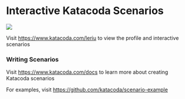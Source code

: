 # Interactive Katacoda Scenarios

[![](http://shields.katacoda.com/katacoda/leriu/count.svg)](https://www.katacoda.com/leriu "Get your profile on Katacoda.com")

Visit https://www.katacoda.com/leriu to view the profile and interactive scenarios

### Writing Scenarios
Visit https://www.katacoda.com/docs to learn more about creating Katacoda scenarios

For examples, visit https://github.com/katacoda/scenario-example
